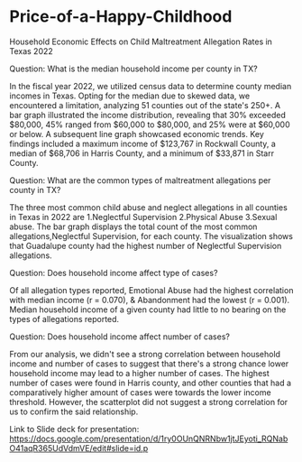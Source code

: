 # Price-of-a-Happy-Childhood
Household Economic Effects on Child Maltreatment Allegation Rates in Texas 2022

Question: What is the median household income per county in TX?

In the fiscal year 2022, we utilized census data to determine county median incomes in Texas. Opting for the median due to skewed data, we encountered a limitation, analyzing 51 counties out of the state's 250+. A bar graph illustrated the income distribution, revealing that 30% exceeded $80,000, 45% ranged from $60,000 to $80,000, and 25% were at $60,000 or below. A subsequent line graph showcased economic trends. Key findings included a maximum income of $123,767 in Rockwall County, a median of $68,706 in Harris County, and a minimum of $33,871 in Starr County.

Question: What are the common types of maltreatment allegations per county in TX?

The three most common child abuse and neglect allegations in all counties in Texas in 2022 are 1.Neglectful Supervision 2.Physical Abuse 3.Sexual abuse. The bar graph displays the total count of the most common allegations,Neglectful Supervision, for each county. The visualization shows that Guadalupe county had the highest number of Neglectful Supervision allegations. 

Question:  Does household income affect type of cases?

Of all allegation types reported, Emotional Abuse had the highest correlation with median income (r = 0.070), & Abandonment had the lowest (r = 0.001). Median household income of a given county had little to no bearing on the types of allegations reported.

Question: Does household income affect number of cases?

From our analysis, we didn't see a strong correlation between household income and number of cases to suggest that there's a strong chance lower household income may lead to a higher number of cases. The highest number of cases were found in Harris county, and other counties that had a comparatively higher amount of cases were towards the lower income threshold. However, the scatterplot did not suggest a strong correlation for us to confirm the said relationship. 


Link to Slide deck for presentation: https://docs.google.com/presentation/d/1ry0OUnQNRNbw1jtJEyoti_RQNabO41aqR365UdVdmVE/edit#slide=id.p
